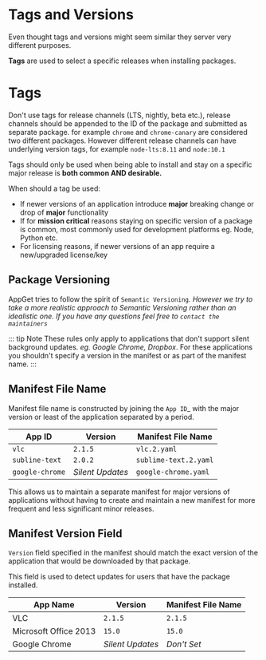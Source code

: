 # Tags and Versions

Even thought tags and versions might seem similar they server very different purposes. 



**Tags** are used to select a specific releases when installing packages. 





# Tags

Don't use tags for release channels (LTS, nightly, beta etc.), release channels should be appended to the ID of the package and submitted as separate package.  for example `chrome` and `chrome-canary` are considered two different packages. However different release channels can have underlying version tags, for example `node-lts:8.11` and `node:10.1`

Tags should only be used when being able to install and stay on a specific major release is **both common AND desirable.** 



When should a tag be used:

- If newer versions of an application introduce **major** breaking change or drop of **major** functionality
- If for **mission critical** reasons staying on specific version of a package is common, most commonly used for development platforms eg. Node, Python etc.
- For licensing reasons, if newer versions of an app require a new/upgraded license/key









## Package Versioning


AppGet tries to follow the spirit of `Semantic Versioning`_. However we try to take a more realistic approach to Semantic Versioning rather than an idealistic one. If you have any questions feel free to `contact the maintainers`_

::: tip Note
These rules only apply to applications that don't support silent background updates. *eg. Google Chrome, Dropbox*.
For these applications you shouldn't specify a version in the manifest or as part of the manifest name.
:::


## Manifest File Name

Manifest file name is constructed by joining the `App ID`_ with the major version or least of the application separated by a period.

| App ID                  | Version                 | Manifest File Name          |
|-------------------------|-------------------------|-----------------------------|
| `vlc`                   | `2.1.5`                 | `vlc.2.yaml`                |
| `subline-text`          | `2.0.2`                 | `sublime-text.2.yaml`       |
| `google-chrome`         | *Silent Updates*        | `google-chrome.yaml`        |

This allows us to maintain a separate manifest for major versions of applications without having to create and maintain a new manifest for more frequent and less significant minor releases.


## Manifest Version Field

`Version` field specified in the manifest should match the exact version of the application that would be downloaded by that package.

This field is used to detect updates for users that have the package installed.




| App Name                | Version                 | Manifest File Name          |
|-------------------------|-------------------------|-----------------------------|
| VLC                     | `2.1.5`                 | `2.1.5`                     |
| Microsoft Office 2013   | `15.0`                  | `15.0`                      |
| Google Chrome           | *Silent Updates*        | *Don't Set*                 |



